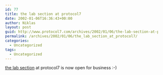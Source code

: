 ```yaml
---
id: 77
title: the lab section at protocol7
date: 2002-01-06T16:36:43+00:00
author: Niklas
layout: post
guid: http://www.protocol7.com/archives/2002/01/06/the-lab-section-at-protocol7/
permalink: /archives/2002/01/06/the_lab_section_at_protocol7/
categories:
  - Uncategorized
tags:
  - Uncategorized
---
```

<div class='microid-1c94e3cb7ecb7d5ddc95f18c1bd0ad93f93bbfd4'>
  <p>
    <a href="http://www.protocol7.com/default.asp?x=lab">the lab section</a> at protocol7 is now open for business :-)
  </p>
</div>
